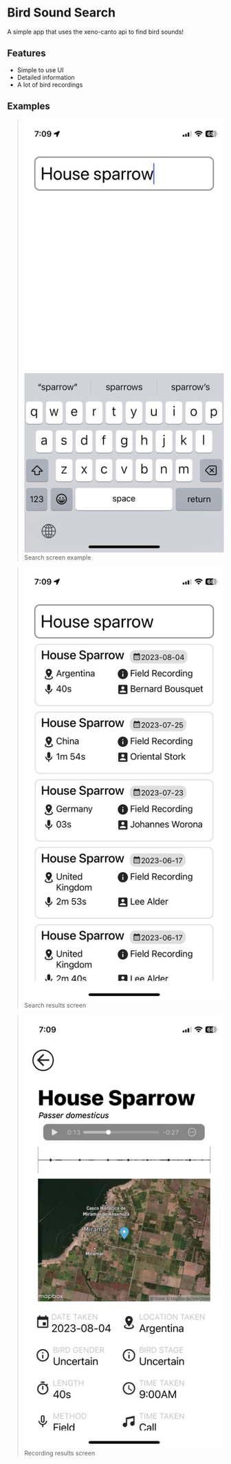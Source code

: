 # Bird Sound Search
A simple app that uses the xeno-canto api to find bird sounds!
## Features
 - Simple to use UI
 - Detailed information
 - A lot of bird recordings
## Examples
> ![Search screen](examples/image2.png)
Search screen example

> ![Search results](examples/image1.png)
Search results screen

> ![Recording results](examples/image0.png)
Recording results screen